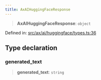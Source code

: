 ```yaml
---
title: AxAIHuggingFaceResponse
---
```


> **AxAIHuggingFaceResponse**: `object`

Defined in: [src/ax/ai/huggingface/types.ts:36](#apidocs/httpsgithubcomax-llmaxblob3b79ada8d723949fcd8a76c2b6f48cf69d8394f8srcaxaihuggingfacetypestsl36)

## Type declaration

<a id="generated_text"></a>

### generated\_text

> **generated\_text**: `string`
